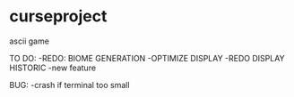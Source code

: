 # curseproject

ascii game

TO DO:
-REDO: BIOME GENERATION
-OPTIMIZE DISPLAY
-REDO DISPLAY HISTORIC
-new feature

BUG:
 -crash if terminal too small

